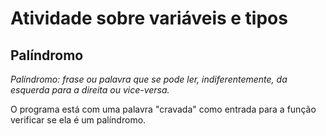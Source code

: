 # Atividade sobre variáveis e tipos

## Palíndromo
_Palíndromo: frase ou palavra que se pode ler, indiferentemente, da esquerda para a direita ou vice-versa._

O programa está com uma palavra "cravada" como entrada para a função verificar se ela é um palíndromo.
